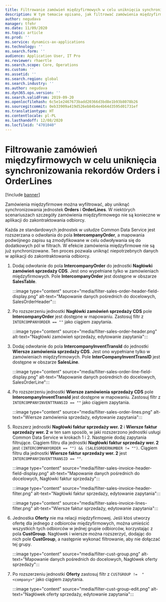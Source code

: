 ```yaml
---
title: Filtrowanie zamówień międzyfirmowych w celu uniknięcia synchronizowania rekordów Orders i OrderLines
description: W tym temacie opisano, jak filtrować zamówienia międzyfirmowe w celu uniknięcia synchronizowania rekordów Orders i OrderLines.
author: negudava
manager: tfehr
ms.date: 11/09/2020
ms.topic: article
ms.prod: ''
ms.service: dynamics-ax-applications
ms.technology: ''
ms.search.form: ''
audience: Application User, IT Pro
ms.reviewer: rhaertle
ms.search.scope: Core, Operations
ms.custom: ''
ms.assetid: ''
ms.search.region: global
ms.search.industry: ''
ms.author: negudava
ms.dyn365.ops.version: ''
ms.search.validFrom: 2019-09-20
ms.openlocfilehash: 6c5e1e2467673badd20366d3bd8e1b93b8078b26
ms.sourcegitcommit: 0eb33909a419d526eb84b4e4b64d3595d01731ef
ms.translationtype: HT
ms.contentlocale: pl-PL
ms.lasthandoff: 12/08/2020
ms.locfileid: "4701040"
---
```

# <a name="filter-intercompany-orders-to-avoid-synchronizing-orders-and-orderlines"></a>Filtrowanie zamówień międzyfirmowych w celu uniknięcia synchronizowania rekordów Orders i OrderLines

[!include [banner](../../includes/banner.md)]

Zamówienia międzyfirmowe można wyfiltrować, aby uniknąć synchronizowania jednostek **Orders** i **OrderLines**. W niektórych scenariuszach szczegóły zamówienia międzyfirmowego nie są konieczne w aplikacji do zakontraktowania odbiorcy.

Każda ze standardowych jednostek w usłudze Common Data Service jest rozszerzana o odwołania do pola **IntercompanyOrder**, a mapowania podwójnego zapisu są zmodyfikowane w celu odwoływania się do dodatkowych pól w filtrach. W efekcie zamówienia międzyfirmowe nie są już synchronizowane. Ten proces pozwala uniknąć niepotrzebnych danych w aplikacji do zakontraktowania odbiorcy.

1. Dodaj odwołanie do pola **IntercompanyOrder** do jednostki **Nagłówki zamówień sprzedaży CDS**. Jest ono wypełniane tylko w zamówieniach międzyfirmowych. Pole **IntercompanyOrder** jest dostępne w obszarze **SalesTable**.

    :::image type="content" source="media/filter-sales-order-header-field-display.png" alt-text="Mapowanie danych pośrednich do docelowych, SalesOrderHeader":::
    
2. Po rozszerzeniu jednostki **Nagłówki zamówień sprzedaży CDS** pole **IntercompanyOrder** jest dostępne w mapowaniu. Zastosuj filtr z `INTERCOMPANYORDER == ""` jako ciągiem zapytania.

    :::image type="content" source="media/filter-sales-order-header.png" alt-text="Nagłówki zamówień sprzedaży, edytowanie zapytania":::

3. Dodaj odwołanie do pola **IntercompanyInventTransId** do jednostki **Wiersze zamówienia sprzedaży CDS**.  Jest ono wypełniane tylko w zamówieniach międzyfirmowych. Pole **InterCompanyInventTransID** jest dostępne w obszarze **SalesLine**.

    :::image type="content" source="media/filter-sales-order-line-field-display.png" alt-text="Mapowanie danych pośrednich do docelowych, SalesOrderLine":::

4. Po rozszerzeniu jednostki **Wiersze zamówienia sprzedaży CDS** pole **IntercompanyInventTransId** jest dostępne w mapowaniu. Zastosuj filtr z `INTERCOMPANYINVENTTRANSID == ""` jako ciągiem zapytania.

    :::image type="content" source="media/filter-sales-order-lines.png" alt-text="Wiersze zamówienia sprzedaży, edytowanie zapytania":::

5. Rozszerz jednostki **Nagłówki faktur sprzedaży wer. 2** i **Wiersze faktur sprzedaży wer. 2** w ten sam sposób, w jaki rozszerzono jednostki usługi Common Data Service w krokach 1 i 2. Następnie dodaj zapytania filtrujące. Ciągiem filtru dla jednostki **Nagłówki faktur sprzedaży wer. 2** jest `(INTERCOMPANYORDER == "") && (SALESORDERNUMBER != "")`. Ciągiem filtru dla jednostki **Wiersze faktur sprzedaży wer. 2** jest `INTERCOMPANYINVENTTRANSID == ""`.

    :::image type="content" source="media/filter-sales-invoice-header-field-display.png" alt-text="Mapowanie danych pośrednich do docelowych, Nagłówki faktur sprzedaży":::

    :::image type="content" source="media/filter-sales-invoice-header-filter.png" alt-text="Nagłówki faktur sprzedaży, edytowanie zapytania":::

    :::image type="content" source="media/filter-sales-invoice-lines-filter.png" alt-text="Wiersze faktur sprzedaży, edytowanie zapytania":::

6. Jednostka **Oferty** nie ma relacji międzyfirmowej. Jeśli ktoś utworzy ofertę dla jednego z odbiorców międzyfirmowych, można umieścić wszystkich tych odbiorców w jednej grupie odbiorców, korzystając z pola **CustGroup**.  Nagłówek i wiersze można rozszerzyć, dodając do nich pole **CustGroup**, a następnie wykonać filtrowanie, aby nie dołączać tej grupy.

    :::image type="content" source="media/filter-cust-group.png" alt-text="Mapowanie danych pośrednich do docelowych, Nagłówek oferty sprzedaży":::

7. Po rozszerzeniu jednostki **Oferty** zastosuj filtr z `CUSTGROUP !=  "<company>"` jako ciągiem zapytania.

    :::image type="content" source="media/filter-cust-group-edit.png" alt-text="Nagłówek oferty sprzedaży, edytowanie zapytania":::
